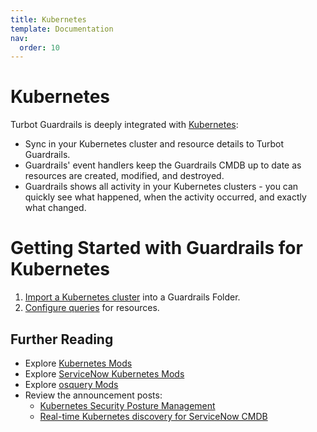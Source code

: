 ```yaml
---
title: Kubernetes
template: Documentation
nav:
  order: 10
---
```


# Kubernetes

Turbot Guardrails is deeply integrated with [Kubernetes](https://kubernetes.io/):
- Sync in your Kubernetes cluster and resource details to Turbot Guardrails.
- Guardrails' event handlers keep the Guardrails CMDB up to date as resources are created, modified, and destroyed.
- Guardrails shows all activity in your Kubernetes clusters - you can quickly see what happened, when the activity occurred, and exactly what changed.

# Getting Started with Guardrails for Kubernetes

1. [Import a Kubernetes cluster](integrations/kubernetes/import-kubernetes-cluster) into a Guardrails Folder.
2. [Configure queries](integrations/kubernetes/configure-queries) for resources.

## Further Reading

- Explore [Kubernetes Mods](mods/kubernetes/)
- Explore [ServiceNow Kubernetes Mods](mods/servicenow/servicenow-kubernetes)
- Explore [osquery Mods](mods/turbot/osquery)
- Review the announcement posts:
  - [Kubernetes Security Posture Management](https://turbot.com/guardrails/blog/2024/05/kubernetes-security-posture-management)
  - [Real-time Kubernetes discovery for ServiceNow CMDB](https://turbot.com/guardrails/blog/2024/05/servicenow-kubernetes-discovery)
